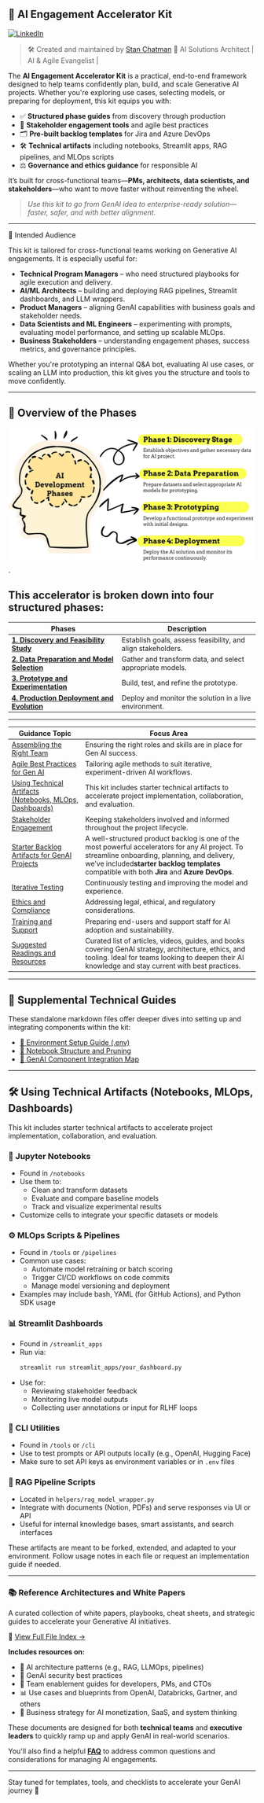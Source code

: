 ## 🧠 AI Engagement Accelerator Kit

[![LinkedIn](https://img.shields.io/badge/LinkedIn-Stan%20Chatman-blue?logo=linkedin)](https://www.linkedin.com/in/stanchatman)

> 🛠️ Created and maintained by [Stan Chatman](https://www.linkedin.com/in/stanchatman)
> 💼 AI Solutions Architect | AI & Agile Evangelist |

The **AI Engagement Accelerator Kit** is a practical, end-to-end framework designed to help teams confidently plan, build, and scale Generative AI projects. Whether you're exploring use cases, selecting models, or preparing for deployment, this kit equips you with:

- ✅ **Structured phase guides** from discovery through production
- 🤝 **Stakeholder engagement tools** and agile best practices
- 🗂️ **Pre-built backlog templates** for Jira and Azure DevOps
- 🛠️ **Technical artifacts** including notebooks, Streamlit apps, RAG pipelines, and MLOps scripts
- ⚖️ **Governance and ethics guidance** for responsible AI

It’s built for cross-functional teams—**PMs, architects, data scientists, and stakeholders**—who want to move faster without reinventing the wheel.

> _Use this kit to go from GenAI idea to enterprise-ready solution—faster, safer, and with better alignment._

---

🎯 Intended Audience

This kit is tailored for cross-functional teams working on Generative AI engagements. It is especially useful for:

- **Technical Program Managers** – who need structured playbooks for agile execution and delivery.
- **AI/ML Architects** – building and deploying RAG pipelines, Streamlit dashboards, and LLM wrappers.
- **Product Managers** – aligning GenAI capabilities with business goals and stakeholder needs.
- **Data Scientists and ML Engineers** – experimenting with prompts, evaluating model performance, and setting up scalable MLOps.
- **Business Stakeholders** – understanding engagement phases, success metrics, and governance principles.

Whether you're prototyping an internal Q&A bot, evaluating AI use cases, or scaling an LLM into production, this kit gives you the structure and tools to move confidently.

---

## 🧭 Overview of the Phases

![ Alt Text](/images/allphases-deepthought1.jpg).

## This accelerator is broken down into four structured phases:


| **Phases**                                               | **Description**                                              |
| ---------------------------------------------------------- | -------------------------------------------------------------- |
| [**1. Discovery and Feasibility Study**](Phase1.md)      | Establish goals, assess feasibility, and align stakeholders. |
| [**2. Data Preparation and Model Selection**](Phase2.md) | Gather and transform data, and select appropriate models.    |
| [**3. Prototype and Experimentation**](Phase3.md)        | Build, test, and refine the prototype.                       |
| [**4. Production Deployment and Evolution**](Phase4.md)  | Deploy and monitor the solution in a live environment.       |

---


| **Guidance Topic**                                                                     | **Focus Area**                                                                                                                                                                                                                                    |
| ---------------------------------------------------------------------------------------- | --------------------------------------------------------------------------------------------------------------------------------------------------------------------------------------------------------------------------------------------------- |
| [Assembling the Right Team](AssemblingRightTeam.md)                                    | Ensuring the right roles and skills are in place for Gen AI success.                                                                                                                                                                              |
| [Agile Best Practices for Gen AI](AgileBestPracticesGenAIEngagements.md)               | Tailoring agile methods to suit iterative, experiment-driven AI workflows.                                                                                                                                                                        |
| [Using Technical Artifacts (Notebooks, MLOps, Dashboards)](TechnicalArtifactsGuide.md) | This kit includes starter technical artifacts to accelerate project implementation, collaboration, and evaluation.                                                                                                                                |
| [Stakeholder Engagement](StakeholderEngagement.md)                                     | Keeping stakeholders involved and informed throughout the project lifecycle.                                                                                                                                                                      |
| [Starter Backlog Artifacts for GenAI Projects](ProductBacklogGuide.md)                 | A well-structured product backlog is one of the most powerful accelerators for any AI project. To streamline onboarding, planning, and delivery, we’ve included**starter backlog templates** compatible with both **Jira** and **Azure DevOps**. |
| [Iterative Testing](IterativeTesting.md)                                               | Continuously testing and improving the model and experience.                                                                                                                                                                                      |
| [Ethics and Compliance](EthicsAndCompliance.md)                                        | Addressing legal, ethical, and regulatory considerations.                                                                                                                                                                                         |
| [Training and Support](TrainingAndSupport.md)                                          | Preparing end-users and support staff for AI adoption and sustainability.                                                                                                                                                                         |
| [Suggested Readings and Resources](AI_Suggested_Resources.md)                          | Curated list of articles, videos, guides, and books covering GenAI strategy, architecture, ethics, and tooling. Ideal for teams looking to deepen their AI knowledge and stay current with best practices.                                        |

---

## 📂 Supplemental Technical Guides

These standalone markdown files offer deeper dives into setting up and integrating components within the kit:

- [🔐 Environment Setup Guide (.env)](setup-env-guide.md)
- [🧪 Notebook Structure and Pruning](notebook-structure-and-pruning.md)
- [🔗 GenAI Component Integration Map](genai-component-integration-map.md)

---

## 🛠️ Using Technical Artifacts (Notebooks, MLOps, Dashboards)

This kit includes starter technical artifacts to accelerate project implementation, collaboration, and evaluation.

### 📓 Jupyter Notebooks

- Found in `/notebooks`
- Use them to:
  - Clean and transform datasets
  - Evaluate and compare baseline models
  - Track and visualize experimental results
- Customize cells to integrate your specific datasets or models

### ⚙️ MLOps Scripts & Pipelines

- Found in `/tools` or `/pipelines`
- Common use cases:
  - Automate model retraining or batch scoring
  - Trigger CI/CD workflows on code commits
  - Manage model versioning and deployment
- Examples may include bash, YAML (for GitHub Actions), and Python SDK usage

### 📊 Streamlit Dashboards

- Found in `/streamlit_apps`
- Run via:
  ```bash
  streamlit run streamlit_apps/your_dashboard.py
  ```
- Use for:
  - Reviewing stakeholder feedback
  - Monitoring live model outputs
  - Collecting user annotations or input for RLHF loops

### 🤖 CLI Utilities

- Found in `/tools` or `/cli`
- Use to test prompts or API outputs locally (e.g., OpenAI, Hugging Face)
- Make sure to set API keys as environment variables or in `.env` files

### 🧠 RAG Pipeline Scripts

- Located in `helpers/rag_model_wrapper.py`
- Integrate with documents (Notion, PDFs) and serve responses via UI or API
- Useful for internal knowledge bases, smart assistants, and search interfaces

These artifacts are meant to be forked, extended, and adapted to your environment. Follow usage notes in each file or request an implementation guide if needed.

---

### 📚 Reference Architectures and White Papers

A curated collection of white papers, playbooks, cheat sheets, and strategic guides to accelerate your Generative AI initiatives.

📎 [View Full File Index →](./Reference%20Architectures%20and%20White%20Papers/AI_Reference_Architecture_File_Index.md)

**Includes resources on:**

- 🧠 AI architecture patterns (e.g., RAG, LLMOps, pipelines)
- 🔐 GenAI security best practices
- 👥 Team enablement guides for developers, PMs, and CTOs
- 📊 Use cases and blueprints from OpenAI, Databricks, Gartner, and others
- 💼 Business strategy for AI monetization, SaaS, and system thinking

These documents are designed for both **technical teams** and **executive leaders** to quickly ramp up and apply GenAI in real-world scenarios.

You'll also find a helpful [**FAQ**](FAQ.md) to address common questions and considerations for managing AI engagements.

---

Stay tuned for templates, tools, and checklists to accelerate your GenAI journey 🚀

